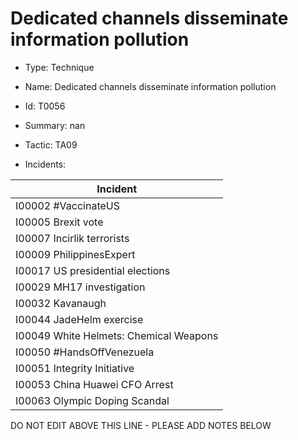 # Dedicated channels disseminate information pollution

* Type: Technique

* Name: Dedicated channels disseminate information pollution

* Id: T0056

* Summary: nan

* Tactic: TA09

* Incidents:

| Incident |
| --------- |
| I00002 #VaccinateUS |
| I00005 Brexit vote |
| I00007 Incirlik terrorists |
| I00009 PhilippinesExpert |
| I00017 US presidential elections |
| I00029 MH17 investigation |
| I00032 Kavanaugh |
| I00044 JadeHelm exercise |
| I00049 White Helmets: Chemical Weapons |
| I00050 #HandsOffVenezuela |
| I00051 Integrity Initiative |
| I00053 China Huawei CFO Arrest |
| I00063 Olympic Doping Scandal |


DO NOT EDIT ABOVE THIS LINE - PLEASE ADD NOTES BELOW